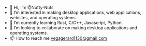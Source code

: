 - 👋 Hi, I’m @Nutty-Nuts
- 👀 I’m interested in making desktop applications, web applications, websites, and operating systems.
- 🌱 I’m currently learning Rust, C/C++, Javascript, Python.
- 💞️ I’m looking to collaborate on making desktop applications and operating systems.
- 📫 How to reach me vegagerard1130@gmail.com

<!---
Nutty-Nuts/Nutty-Nuts is a ✨ special ✨ repository because its `README.md` (this file) appears on your GitHub profile.
You can click the Preview link to take a look at your changes.
--->
